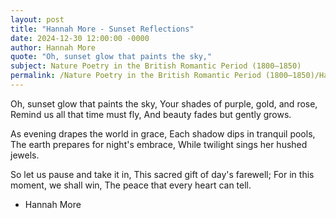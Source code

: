 ```yaml
---
layout: post
title: "Hannah More - Sunset Reflections"
date: 2024-12-30 12:00:00 -0000
author: Hannah More
quote: "Oh, sunset glow that paints the sky,"
subject: Nature Poetry in the British Romantic Period (1800–1850)
permalink: /Nature Poetry in the British Romantic Period (1800–1850)/Hannah More/Hannah More - Sunset Reflections
---
```


Oh, sunset glow that paints the sky,
Your shades of purple, gold, and rose,
Remind us all that time must fly,
And beauty fades but gently grows.

As evening drapes the world in grace,
Each shadow dips in tranquil pools,
The earth prepares for night's embrace,
While twilight sings her hushed jewels.

So let us pause and take it in,
This sacred gift of day's farewell;
For in this moment, we shall win,
The peace that every heart can tell.

- Hannah More

